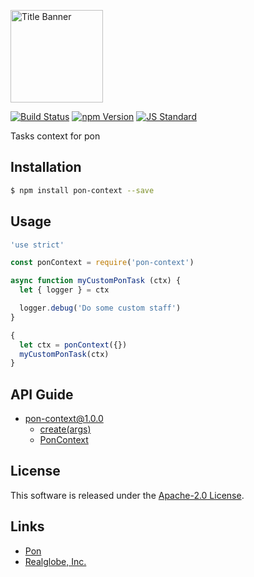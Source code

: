  <img src="assets/images/clay-id-banner.png" alt="Title Banner"
                    height="148"
                    style="height:148px"
/>


<!---
This file is generated by ape-tmpl. Do not update manually.
--->

<!-- Badge Start -->
<a name="badges"></a>

[![Build Status][bd_travis_com_shield_url]][bd_travis_com_url]
[![npm Version][bd_npm_shield_url]][bd_npm_url]
[![JS Standard][bd_standard_shield_url]][bd_standard_url]

[bd_repo_url]: https://github.com/realglobe-Inc/pon-context
[bd_travis_url]: http://travis-ci.org/realglobe-Inc/pon-context
[bd_travis_shield_url]: http://img.shields.io/travis/realglobe-Inc/pon-context.svg?style=flat
[bd_travis_com_url]: http://travis-ci.com/realglobe-Inc/pon-context
[bd_travis_com_shield_url]: https://api.travis-ci.com/realglobe-Inc/pon-context.svg?token=aeFzCpBZebyaRijpCFmm
[bd_license_url]: https://github.com/realglobe-Inc/pon-context/blob/master/LICENSE
[bd_codeclimate_url]: http://codeclimate.com/github/realglobe-Inc/pon-context
[bd_codeclimate_shield_url]: http://img.shields.io/codeclimate/github/realglobe-Inc/pon-context.svg?style=flat
[bd_codeclimate_coverage_shield_url]: http://img.shields.io/codeclimate/coverage/github/realglobe-Inc/pon-context.svg?style=flat
[bd_gemnasium_url]: https://gemnasium.com/realglobe-Inc/pon-context
[bd_gemnasium_shield_url]: https://gemnasium.com/realglobe-Inc/pon-context.svg
[bd_npm_url]: http://www.npmjs.org/package/pon-context
[bd_npm_shield_url]: http://img.shields.io/npm/v/pon-context.svg?style=flat
[bd_standard_url]: http://standardjs.com/
[bd_standard_shield_url]: https://img.shields.io/badge/code%20style-standard-brightgreen.svg

<!-- Badge End -->


<!-- Description Start -->
<a name="description"></a>

Tasks context for pon

<!-- Description End -->


<!-- Overview Start -->
<a name="overview"></a>



<!-- Overview End -->


<!-- Sections Start -->
<a name="sections"></a>

<!-- Section from "doc/guides/01.Installation.md.hbs" Start -->

<a name="section-doc-guides-01-installation-md"></a>

Installation
-----

```bash
$ npm install pon-context --save
```


<!-- Section from "doc/guides/01.Installation.md.hbs" End -->

<!-- Section from "doc/guides/02.Usage.md.hbs" Start -->

<a name="section-doc-guides-02-usage-md"></a>

Usage
---------

```javascript
'use strict'

const ponContext = require('pon-context')

async function myCustomPonTask (ctx) {
  let { logger } = ctx

  logger.debug('Do some custom staff')
}

{
  let ctx = ponContext({})
  myCustomPonTask(ctx)
}

```


<!-- Section from "doc/guides/02.Usage.md.hbs" End -->

<!-- Section from "doc/guides/10.API Guide.md.hbs" Start -->

<a name="section-doc-guides-10-a-p-i-guide-md"></a>

API Guide
-----

+ [pon-context@1.0.0](./doc/api/api.md)
  + [create(args)](./doc/api/api.md#pon-context-function-create)
  + [PonContext](./doc/api/api.md#pon-context-class)


<!-- Section from "doc/guides/10.API Guide.md.hbs" End -->


<!-- Sections Start -->


<!-- LICENSE Start -->
<a name="license"></a>

License
-------
This software is released under the [Apache-2.0 License](https://github.com/realglobe-Inc/pon-context/blob/master/LICENSE).

<!-- LICENSE End -->


<!-- Links Start -->
<a name="links"></a>

Links
------

+ [Pon][pon_url]
+ [Realglobe, Inc.][realglobe,_inc__url]

[pon_url]: https://github.com/realglobe-Inc/pon
[realglobe,_inc__url]: http://realglobe.jp

<!-- Links End -->
